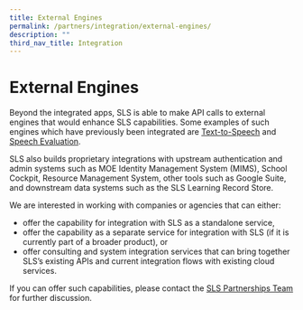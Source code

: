 ```yaml
---
title: External Engines
permalink: /partners/integration/external-engines/
description: ""
third_nav_title: Integration
---
```

<h1 id="external-engines">External Engines</h1>
<p>Beyond the integrated apps, SLS is able to make API calls to external engines that would enhance SLS capabilities. Some examples of such engines which have previously been integrated are <a target="_blank" href="/teacher-user-guide/author/text-to-speech-tts/">Text-to-Speech</a> and <a target="_blank" href="/teacher-user-guide/author/speech-evaluation/">Speech Evaluation</a>.</p>
<p>SLS also builds proprietary integrations with upstream authentication and admin systems such as MOE Identity Management System (MIMS), School Cockpit, Resource Management System, other tools such as Google Suite, and downstream data systems such as the SLS Learning Record Store.</p>
<p>We are interested in working with companies or agencies that can either:</p>
<ul>
<li>offer the capability for integration with SLS as a standalone service,</li>
<li>offer the capability as a separate service for integration with SLS (if it is currently part of a broader product), or</li>
<li>offer consulting and system integration services that can bring together SLS’s existing APIs and current integration flows with existing cloud services.</li>
</ul>
<p>If you can offer such capabilities, please contact the <a target="_blank" href="https://go.gov.sg/sls-partnerships-contact">SLS Partnerships Team</a> for further discussion.</p>
